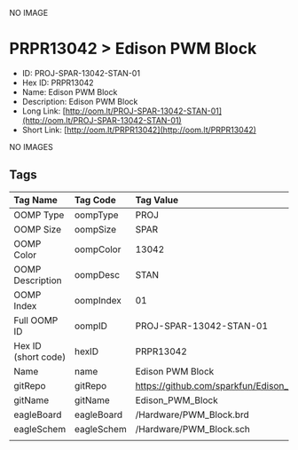 


  
NO IMAGE  
# PRPR13042 > Edison PWM Block

- ID: PROJ-SPAR-13042-STAN-01
- Hex ID: PRPR13042
- Name: Edison PWM Block
- Description: Edison PWM Block
- Long Link: [http://oom.lt/PROJ-SPAR-13042-STAN-01](http://oom.lt/PROJ-SPAR-13042-STAN-01)
- Short Link: [http://oom.lt/PRPR13042](http://oom.lt/PRPR13042)
  
NO IMAGES  
## Tags
  

|Tag Name|Tag Code|Tag Value|
| :--- | :--- | :--- |
|OOMP Type|oompType|PROJ|
|OOMP Size|oompSize|SPAR|
|OOMP Color|oompColor|13042|
|OOMP Description|oompDesc|STAN|
|OOMP Index|oompIndex|01|
|Full OOMP ID|oompID|PROJ-SPAR-13042-STAN-01|
|Hex ID (short code)|hexID|PRPR13042|
|Name|name|Edison PWM Block|
|gitRepo|gitRepo|https://github.com/sparkfun/Edison_PWM_Block|
|gitName|gitName|Edison_PWM_Block|
|eagleBoard|eagleBoard|/Hardware/PWM_Block.brd|
|eagleSchem|eagleSchem|/Hardware/PWM_Block.sch|
||||
